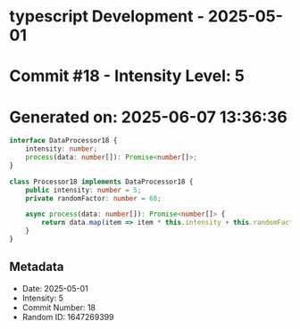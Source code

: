 ﻿# typescript Development - 2025-05-01
# Commit #18 - Intensity Level: 5
# Generated on: 2025-06-07 13:36:36
```typescript
interface DataProcessor18 {
    intensity: number;
    process(data: number[]): Promise<number[]>;
}

class Processor18 implements DataProcessor18 {
    public intensity: number = 5;
    private randomFactor: number = 68;

    async process(data: number[]): Promise<number[]> {
        return data.map(item => item * this.intensity + this.randomFactor);
    }
}
```
## Metadata
- Date: 2025-05-01
- Intensity: 5
- Commit Number: 18
- Random ID: 1647269399
